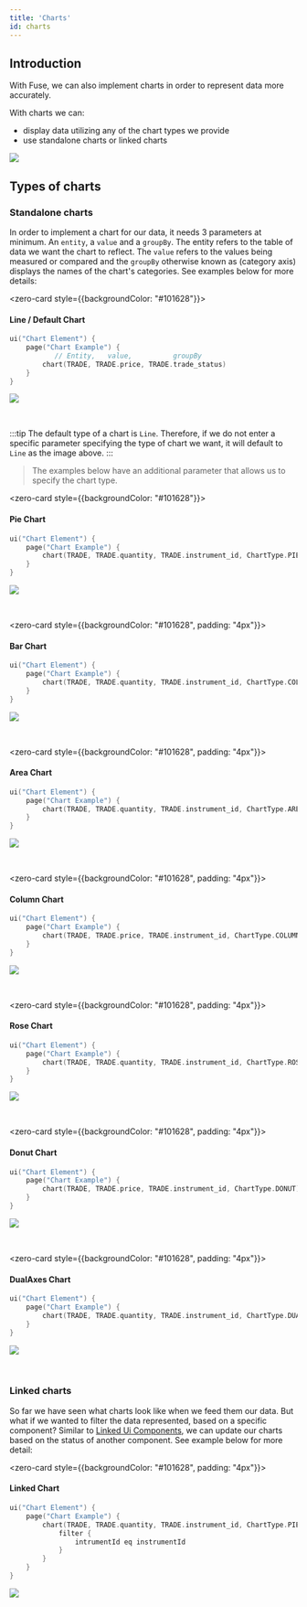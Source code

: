 ```yaml
---
title: 'Charts'
id: charts
---
```


## Introduction

With Fuse, we can also implement charts in order to represent data more accurately.

With charts we can:
- display data utilizing any of the chart types we provide
- use standalone charts or linked charts

![](/img/all-charts.PNG)

## Types of charts

### Standalone charts

In order to implement a chart for our data, it needs 3 parameters at minimum. An `entity`, a `value` and a `groupBy`. The entity refers to the table of data we want the chart to reflect. The `value` refers to the values being measured or compared and the `groupBy` otherwise known as (category axis) displays the names of the chart's categories. See examples below for more details:


<zero-card style={{backgroundColor: "#101628"}}>
<h4 style={{color: "white", paddingTop: "10px", paddingLeft: "10px" }}><b>Line / Default Chart</b></h4>


```kotlin
ui("Chart Element") {
    page("Chart Example") {
           // Entity,   value,          groupBy
        chart(TRADE, TRADE.price, TRADE.trade_status)
    }
}
```
![](/img/default-chart.PNG)

</zero-card>
<br/>

:::tip
The default type of a chart is `Line`. Therefore, if we do not enter a specific parameter specifying the type of chart we want, it will default to `Line` as the image above.
:::

> The examples below have an additional parameter that allows us to specify the chart type.


<zero-card style={{backgroundColor: "#101628"}}>
<h4 style={{color: "white", paddingTop: "10px", paddingLeft: "10px" }}><b>Pie Chart</b></h4>

```kotlin
ui("Chart Element") {
    page("Chart Example") {
        chart(TRADE, TRADE.quantity, TRADE.instrument_id, ChartType.PIE)
    }
}
```
![](/img/pie-chart-ins.PNG)

</zero-card>

<br/>

<zero-card style={{backgroundColor: "#101628", padding: "4px"}}>
<h4 style={{color: "white", paddingTop: "10px", paddingLeft: "10px" }}><b>Bar Chart</b></h4>

```kotlin
ui("Chart Element") {
    page("Chart Example") {
        chart(TRADE, TRADE.quantity, TRADE.instrument_id, ChartType.COLUMN)
    }
}
```
![](/img/bar-chart.PNG)

</zero-card>

<br/>



<zero-card style={{backgroundColor: "#101628", padding: "4px"}}>
<h4 style={{color: "white", paddingTop: "10px", paddingLeft: "10px" }}><b>Area Chart</b></h4>


```kotlin
ui("Chart Element") {
    page("Chart Example") {
        chart(TRADE, TRADE.quantity, TRADE.instrument_id, ChartType.AREA)
    }
}
```
![](/img/area-chart.PNG)

</zero-card>

<br/>



<zero-card style={{backgroundColor: "#101628", padding: "4px"}}>
<h4 style={{color: "white", paddingTop: "10px", paddingLeft: "10px" }}><b>Column Chart</b></h4>


```kotlin
ui("Chart Element") {
    page("Chart Example") {
        chart(TRADE, TRADE.price, TRADE.instrument_id, ChartType.COLUMN)
    }
}
```
![](/img/column-chart.PNG)

</zero-card>

<br/>



<zero-card style={{backgroundColor: "#101628", padding: "4px"}}>
<h4 style={{color: "white", paddingTop: "10px", paddingLeft: "10px" }}><b>Rose Chart</b></h4>


```kotlin
ui("Chart Element") {
    page("Chart Example") {
        chart(TRADE, TRADE.quantity, TRADE.instrument_id, ChartType.ROSE)
    }
}
```

![](/img/rose-chart-q.PNG)

</zero-card>

<br/>


<zero-card style={{backgroundColor: "#101628", padding: "4px"}}>
<h4 style={{color: "white", paddingTop: "10px", paddingLeft: "10px" }}><b>Donut Chart</b></h4>


```kotlin
ui("Chart Element") {
    page("Chart Example") {
        chart(TRADE, TRADE.price, TRADE.instrument_id, ChartType.DONUT)
    }
}
```

![](/img/donut-chart-ins.PNG)

</zero-card>

<br/>



<zero-card style={{backgroundColor: "#101628", padding: "4px"}}>
<h4 style={{color: "white", paddingTop: "10px", paddingLeft: "10px" }}><b>DualAxes Chart</b></h4>


```kotlin
ui("Chart Element") {
    page("Chart Example") {
        chart(TRADE, TRADE.quantity, TRADE.instrument_id, ChartType.DUALAXES)
    }
}
```
![](/img/dual-chart-2.PNG)

</zero-card>

<br/>

### Linked charts

So far we have seen what charts look like when we feed them our data. But what if we wanted to filter the data represented, based on a specific component? Similar to [Linked Ui Components](/fuse/features/linked-ui-components/), we can update our charts based on the status of another component. See example below for more detail:

<zero-card style={{backgroundColor: "#101628", padding: "4px"}}>
<h4 style={{color: "white", paddingTop: "10px", paddingLeft: "10px" }}><b>Linked Chart</b></h4>

```kotlin
ui("Chart Element") {
    page("Chart Example") {
        chart(TRADE, TRADE.quantity, TRADE.instrument_id, ChartType.PIE, ) {
            filter {
                intrumentId eq instrumentId
            }
        }
    }
}
```
![](/img/linked-chart.PNG)

</zero-card>

